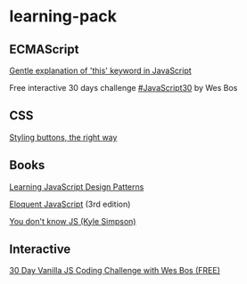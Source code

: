 # learning-pack

## ECMAScript

[Gentle explanation of 'this' keyword in JavaScript](https://dmitripavlutin.com/gentle-explanation-of-this-in-javascript/)

Free interactive 30 days challenge [#JavaScript30](javascript30.com) by Wes Bos

## CSS

[Styling buttons, the right way](https://fvsch.com/code/styling-buttons/)

## Books

[Learning JavaScript Design Patterns](https://addyosmani.com/resources/essentialjsdesignpatterns/book/)

[Eloquent JavaScript](https://eloquentjavascript.net/) (3rd edition)

[You don't know JS (Kyle Simpson)](https://github.com/getify/You-Dont-Know-JS)

## Interactive 

[30 Day Vanilla JS Coding Challenge with Wes Bos (FREE)](https://javascript30.com/)
